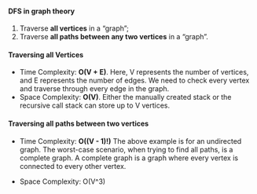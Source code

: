 #### DFS in graph theory

1. Traverse **all vertices** in a “graph”;
2. Traverse **all paths between any two vertices** in a “graph”.

#### Traversing all Vertices

- Time Complexity: **O(V + E)**. Here, V represents the number of vertices, and E represents the number of edges. We need to check every vertex and traverse through every edge in the graph.
- Space Complexity: **O(V)**. Either the manually created stack or the recursive call stack can store up to V vertices.

####  Traversing all paths between two vertices 

- Time Complexity: **O((V - 1)!)** The above example is for an undirected graph. The worst-case scenario, when trying to find all paths, is a complete graph. A complete graph is a graph where every vertex is connected to every other vertex.

* Space Complexity: O(V^3)